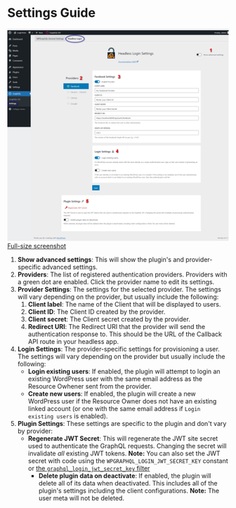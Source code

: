 # Settings Guide

<a href="https://raw.githubusercontent.com/axewp/wp-graphql-headless-login/main/assets/screenshot-1.png" target="_blank"><img src="./../assets/screenshot-1.png" alt="Screenshot of the Headless Login for WPGraphQL settings page" width="600" height="auto" /><br />
Full-size screenshot</a>
</a>

1. **Show advanced settings**: This will show the plugin's and provider-specific advanced settings.
2. **Providers**: The list of registered authentication providers. Providers with a green dot are enabled. Click the provider name to edit its settings.
3. **Provider Settings**: The settings for the selected provider. The settings will vary depending on the provider, but usually include the following:
   1. **Client label**: The name of the Client that will be displayed to users.
   2. **Client ID**: The Client ID created by the provider.
   3. **Client secret**: The Client secret created by the provider.
   4. **Redirect URI**: The Redirect URI that the provider will send the authentication response to. This should be the URL of the Callback API route in your headless app.
4. **Login Settings**: The provider-specific settings for provisioning a user. The settings will vary depending on the provider but usually include the following:
   * **Login existing users**: If enabled, the plugin will attempt to login an existing WordPress user with the same email address as the Resource Owhener sent from the provider.
   * **Create new users**: If enabled, the plugin will create a new WordPress user if the Resource Owner does not have an existing linked account (or one with the same email address if `Login existing users` is enabled).
5. **Plugin Settings**: These settings are specific to the plugin and don't vary by provider:
   * **Regenerate JWT Secret**: This will regenerate the JWT site secret used to authenticate the GraphQL requests. Changing the secret will invalidate _all_ existing JWT tokens.
	 **Note:** You can also set the JWT secret with code using the `WPGRAPHQL_LOGIN_JWT_SECRET_KEY` constant or [the `graphql_login_jwt_secret_key` filter](filters.md#graphql_login_jwt_secret_key)
	 * **Delete plugin data on deactivate**: If enabled, the plugin will delete all of its data when deactivated. This includes all of the plugin's settings including the client configurations. **Note:** The user meta will not be deleted.
